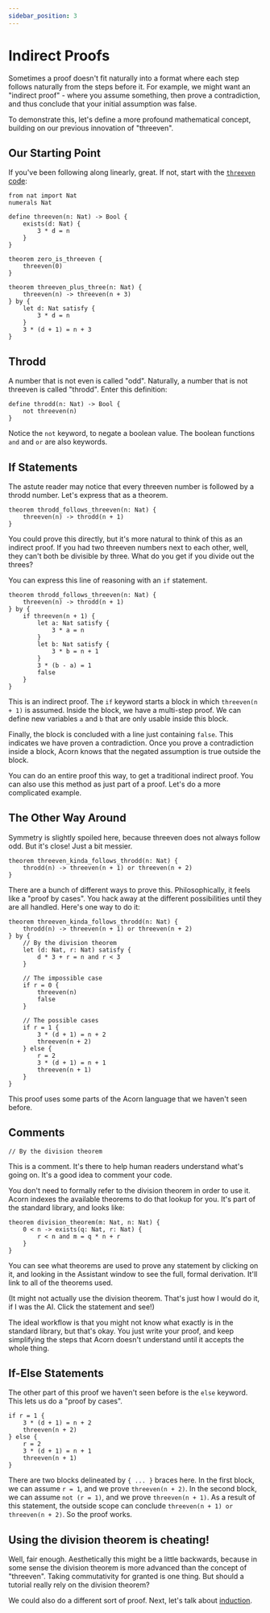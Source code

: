 ```yaml
---
sidebar_position: 3
---
```


# Indirect Proofs

Sometimes a proof doesn't fit naturally into a format where each step follows naturally from the steps before it. For example, we might want an "indirect proof" - where you assume something, then prove a contradiction, and thus conclude that your initial assumption was false.

To demonstrate this, let's define a more profound mathematical concept, building on our previous innovation of "threeven".

## Our Starting Point

If you've been following along linearly, great. If not, start with the [`threeven` code](https://github.com/acornprover/acornprover.org/blob/master/examples/threeven.ac):

```acorn
from nat import Nat
numerals Nat

define threeven(n: Nat) -> Bool {
    exists(d: Nat) {
        3 * d = n
    }
}

theorem zero_is_threeven {
    threeven(0)
}

theorem threeven_plus_three(n: Nat) {
    threeven(n) -> threeven(n + 3)
} by {
    let d: Nat satisfy {
        3 * d = n
    }
    3 * (d + 1) = n + 3
}
```

## Throdd

A number that is not even is called "odd". Naturally, a number that is not threeven is called "throdd". Enter this definition:

```acorn
define throdd(n: Nat) -> Bool {
    not threeven(n)
}
```

Notice the `not` keyword, to negate a boolean value. The boolean functions `and` and `or` are also keywords.

## If Statements

The astute reader may notice that every threeven number is followed by a throdd number. Let's express that as a theorem.

```acorn
theorem throdd_follows_threeven(n: Nat) {
    threeven(n) -> throdd(n + 1)
}
```

You could prove this directly, but it's more natural to think of this as an indirect proof. If you had two threeven numbers next to each other, well, they can't both be divisible by three. What do you get if you divide out the threes?

You can express this line of reasoning with an `if` statement.

```acorn
theorem throdd_follows_threeven(n: Nat) {
    threeven(n) -> throdd(n + 1)
} by {
    if threeven(n + 1) {
        let a: Nat satisfy {
            3 * a = n
        }
        let b: Nat satisfy {
            3 * b = n + 1
        }
        3 * (b - a) = 1
        false
    }
}
```

This is an indirect proof. The `if` keyword starts a block in which `threeven(n + 1)` is assumed. Inside the block, we have a multi-step proof. We can define new variables `a` and `b` that are only usable inside this block.

Finally, the block is concluded with a line just containing `false`. This indicates we have proven a contradiction. Once you prove a contradiction inside a block, Acorn knows that the negated assumption is true outside the block.

You can do an entire proof this way, to get a traditional indirect proof. You can also use this method as just part of a proof. Let's do a more complicated example.

## The Other Way Around

Symmetry is slightly spoiled here, because threeven does not always follow odd. But it's close! Just a bit messier.

```acorn
theorem threeven_kinda_follows_throdd(n: Nat) {
    throdd(n) -> threeven(n + 1) or threeven(n + 2)
}
```

There are a bunch of different ways to prove this. Philosophically, it feels like a "proof by cases". You hack away at the different possibilities until they are all handled. Here's one way to do it:

```acorn
theorem threeven_kinda_follows_throdd(n: Nat) {
    throdd(n) -> threeven(n + 1) or threeven(n + 2)
} by {
    // By the division theorem
    let (d: Nat, r: Nat) satisfy {
        d * 3 + r = n and r < 3
    }

    // The impossible case
    if r = 0 {
        threeven(n)
        false
    }

    // The possible cases
    if r = 1 {
        3 * (d + 1) = n + 2
        threeven(n + 2)
    } else {
        r = 2
        3 * (d + 1) = n + 1
        threeven(n + 1)
    }
}
```

This proof uses some parts of the Acorn language that we haven't seen before.

## Comments

```acorn
// By the division theorem
```

This is a comment. It's there to help human readers understand what's going on. It's a good idea to comment your code.

You don't need to formally refer to the division theorem in order to use it. Acorn indexes the available theorems to do that lookup for you. It's part of the standard library, and looks like:

```acorn
theorem division_theorem(m: Nat, n: Nat) {
    0 < n -> exists(q: Nat, r: Nat) {
        r < n and m = q * n + r
    }
}
```

You can see what theorems are used to prove any statement by clicking on it, and looking in the Assistant window to see the full, formal derivation. It'll link to all of the theorems used.

(It might not actually use the division theorem. That's just how I would do it, if I was the AI. Click the statement and see!)

The ideal workflow is that you might not know what exactly is in the standard library, but that's okay. You just write your proof, and keep simplifying the steps that Acorn doesn't understand until it accepts the whole thing.

## If-Else Statements

The other part of this proof we haven't seen before is the `else` keyword. This lets us do a "proof by cases".

```acorn
if r = 1 {
    3 * (d + 1) = n + 2
    threeven(n + 2)
} else {
    r = 2
    3 * (d + 1) = n + 1
    threeven(n + 1)
}
```

There are two blocks delineated by `{ ... }` braces here. In the first block, we can assume `r = 1`, and we prove `threeven(n + 2)`. In the second block, we can assume `not (r = 1)`, and we prove `threeven(n + 1)`. As a result of this statement, the outside scope can conclude `threeven(n + 1) or threeven(n + 2)`. So the proof works.

## Using the division theorem is cheating!

Well, fair enough. Aesthetically this might be a little backwards, because in some sense the division theorem is more advanced than the concept of "threeven". Taking commutativity for granted is one thing. But should a tutorial really rely on the division theorem?

We could also do a different sort of proof. Next, let's talk about [induction](/docs/tutorial/induction/).
